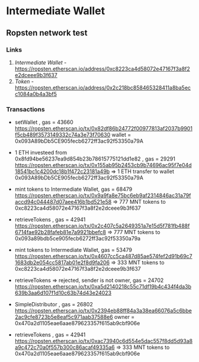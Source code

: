 # Intermediate Wallet

## Ropsten network test 

### Links

1. _Intermediate Wallet_ - https://ropsten.etherscan.io/address/0xc8223ca4d58072e47167f3a8f2e2dceee9b3f637
2. _Token_ - https://ropsten.etherscan.io/address/0x2c218bc858465328411a8ba5ecc1084a0b4a3bf5

### Transactions

* setWallet , gas = 43660
https://ropsten.etherscan.io/tx/0x82df86b24772f00977813af2037b9901f5cb489f3573149332c74a3e73f70630
wallet = 0x093A89bDb5CE905fecb6272ff3ac92f53350a79A

* 1 ETH investeed from 0x8fd94be56237ea9d854b23b78615775121dd1e82 , gas = 29291
https://ropsten.etherscan.io/tx/0x155ab95b2453cb9b74696ac95f7e04d18541bc1c4200dc18b1f472c23181a49b
=> 1 ETH transfer to wallet 0x093A89bDb5CE905fecb6272ff3ac92f53350a79A

* mint tokens to Intermediate Wallet, gas = 68479
https://ropsten.etherscan.io/tx/0x9a9fa8e75bc6eb9af2314846ac31a79faccd94c044487d07aee416b1bd521e58
=> 777 MNT tokens to 0xc8223ca4d58072e47167f3a8f2e2dceee9b3f637

* retrieveTokens , gas = 42941
https://ropsten.etherscan.io/tx/0x2c407c5a2649351a7e15d5f781fb488f6714fae92b28fafeb81e7a9921bbefc8
=> 777 MNT tokens to 0x093a89bdb5ce905fecb6272ff3ac92f53350a79a

* mint tokens to Intermediate Wallet, gas = 53479
https://ropsten.etherscan.io/tx/0x4607cc5ca487d85ae574fef2d91b69c71683db2e054cc5817ab01e2f8d9fa206
=> 333 MNT tokens to 0xc8223ca4d58072e47167f3a8f2e2dceee9b3f637

* retrieveTokens => rejected, sender is not owner, gas = 24702
https://ropsten.etherscan.io/tx/0xa5d2140218c55c71df19b4c434f4da3b639b3aa6d107f1d10c63b74d43e24023

* SimpleDistributor , gas = 26802
https://ropsten.etherscan.io/tx/0x2394eb88ff84a3a38ea66076a5c6bbe2ac9cfe8723b5e8eaf5c971aab37588e6
owner = 0x470a2d1105eae6aae879623357f615ab9cbf906e

* retrieveTokens , gas = 42941
https://ropsten.etherscan.io/tx/0xac73940c6d554e5dac557f8dd5d93a8a9c472c70a0f557b300c86acaf49335a6
=> 333 MNT tokens to 0x470a2d1105eae6aae879623357f615ab9cbf906e
